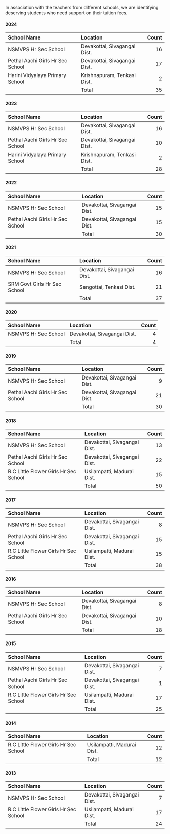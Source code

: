 In association with the teachers from different schools, we are identifying deserving students who need support on their tuition fees. 

#### 2024
| School Name                               | Location                          | Count             |
| :-                                        | :-                                | -:                |
| NSMVPS Hr Sec School                      | Devakottai, Sivagangai Dist.      |                16 |
| Pethal Aachi Girls Hr Sec School          | Devakottai, Sivagangai Dist.      |                17 |
| Harini Vidyalaya Primary School           | Krishnapuram, Tenkasi Dist.       |                 2 |
|                                           | Total                             |                35 |

#### 2023
| School Name                               | Location                          | Count             |
| :-                                        | :-                                | -:                |
| NSMVPS Hr Sec School                      | Devakottai, Sivagangai Dist.      |                16 |
| Pethal Aachi Girls Hr Sec School          | Devakottai, Sivagangai Dist.      |                10 |
| Harini Vidyalaya Primary School           | Krishnapuram, Tenkasi Dist.       |                 2 |
|                                           | Total                             |                28 |

#### 2022
| School Name                               | Location                          | Count             |
| :-                                        | :-                                | -:                |
| NSMVPS Hr Sec School                      | Devakottai, Sivagangai Dist.      |                15 |
| Pethal Aachi Girls Hr Sec School          | Devakottai, Sivagangai Dist.      |                15 |
|                                           | Total                             |                30 |

#### 2021
| School Name                               | Location                          | Count             |
| :-                                        | :-                                | -:                |
| NSMVPS Hr Sec School                      | Devakottai, Sivagangai Dist.      |                16 |
| SRM Govt Girls Hr Sec School              | Sengottai, Tenkasi Dist.          |                21 |
|                                           | Total                             |                37 |

#### 2020
| School Name                               | Location                          | Count             |
| :-                                        | :-                                | -:                |
| NSMVPS Hr Sec School                      | Devakottai, Sivagangai Dist.      |                 4 |
|                                           | Total                             |                 4 |

#### 2019
| School Name                               | Location                          | Count             |
| :-                                        | :-                                | -:                |
| NSMVPS Hr Sec School                      | Devakottai, Sivagangai Dist.      |                 9 |
| Pethal Aachi Girls Hr Sec School          | Devakottai, Sivagangai Dist.      |                21 |
|                                           | Total                             |                30 |

#### 2018
| School Name                               | Location                          | Count             |
| :-                                        | :-                                | -:                |
| NSMVPS Hr Sec School                      | Devakottai, Sivagangai Dist.      |                13 |
| Pethal Aachi Girls Hr Sec School          | Devakottai, Sivagangai Dist.      |                22 |
| R.C Little Flower Girls Hr Sec School     | Usilampatti, Madurai Dist.        |                15 |
|                                           | Total                             |                50 |

#### 2017
| School Name                               | Location                          | Count             |
| :-                                        | :-                                | -:                |
| NSMVPS Hr Sec School                      | Devakottai, Sivagangai Dist.      |                 8 |
| Pethal Aachi Girls Hr Sec School          | Devakottai, Sivagangai Dist.      |                15 |
| R.C Little Flower Girls Hr Sec School     | Usilampatti, Madurai Dist.        |                15 |
|                                           | Total                             |                38 |

#### 2016
| School Name                               | Location                          | Count             |
| :-                                        | :-                                | -:                |
| NSMVPS Hr Sec School                      | Devakottai, Sivagangai Dist.      |                 8 |
| Pethal Aachi Girls Hr Sec School          | Devakottai, Sivagangai Dist.      |                10 |
|                                           | Total                             |                18 |

#### 2015
| School Name                               | Location                          | Count             |
| :-                                        | :-                                | -:                |
| NSMVPS Hr Sec School                      | Devakottai, Sivagangai Dist.      |                 7 |
| Pethal Aachi Girls Hr Sec School          | Devakottai, Sivagangai Dist.      |                 1 |
| R.C Little Flower Girls Hr Sec School     | Usilampatti, Madurai Dist.        |                17 |
|                                           | Total                             |                25 |

#### 2014
| School Name                               | Location                          | Count             |
| :-                                        | :-                                | -:                |
| R.C Little Flower Girls Hr Sec School     | Usilampatti, Madurai Dist.        |                12 |
|                                           | Total                             |                12 |

#### 2013
| School Name                               | Location                          | Count             |
| :-                                        | :-                                | -:                |
| NSMVPS Hr Sec School                      | Devakottai, Sivagangai Dist.      |                 7 |
| R.C Little Flower Girls Hr Sec School     | Usilampatti, Madurai Dist.        |                17 |
|                                           | Total                             |                24 |


